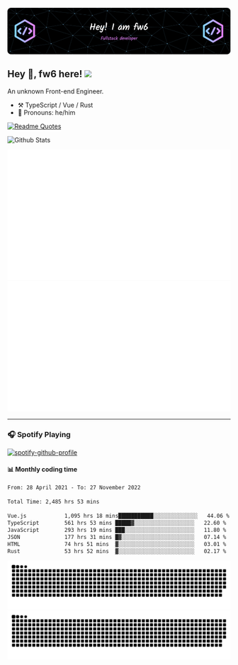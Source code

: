 ![Header](github-header-image.png)

## Hey 👋, fw6 here! <img src="https://github.githubassets.com/images/mona-whisper.gif" height="24" />


An unknown Front-end Engineer.

-   :hammer_and_pick: TypeScript / Vue / Rust
-   :man: Pronouns: he/him


[![Readme Quotes](https://quotes-github-readme.vercel.app/api?type=horizontal&theme=algolia)](https://github.com/piyushsuthar/github-readme-quotes)



![Github Stats](https://github-readme-stats.vercel.app/api?username=fw6&bg_color=30,e96443,904e95&title_color=fff&text_color=fff)

![](https://raw.githubusercontent.com/fw6/github-stats-transparent/output/generated/overview.svg)
![](https://raw.githubusercontent.com/fw6/github-stats-transparent/output/generated/languages.svg)


---

### 🎧 Spotify Playing

<!-- ![spotify-github-profile](/img/default.svg) -->

[![spotify-github-profile](https://spotify-github-profile.vercel.app/api/view?uid=r6wn4hdvypv0lkzyrj0e0pjct&cover_image=true&theme=default&bar_color=53b14f&bar_color_cover=true)](https://github.com/kittinan/spotify-github-profile)
#### :bar_chart: Monthly coding time

<!--START_SECTION:waka-->

```text
From: 28 April 2021 - To: 27 November 2022

Total Time: 2,485 hrs 53 mins

Vue.js            1,095 hrs 18 mins███████████░░░░░░░░░░░░░░   44.06 %
TypeScript        561 hrs 53 mins █████▓░░░░░░░░░░░░░░░░░░░   22.60 %
JavaScript        293 hrs 19 mins ███░░░░░░░░░░░░░░░░░░░░░░   11.80 %
JSON              177 hrs 31 mins █▓░░░░░░░░░░░░░░░░░░░░░░░   07.14 %
HTML              74 hrs 51 mins  ▓░░░░░░░░░░░░░░░░░░░░░░░░   03.01 %
Rust              53 hrs 52 mins  ▓░░░░░░░░░░░░░░░░░░░░░░░░   02.17 %
```

<!--END_SECTION:waka-->




![github contribution grid snake animation](https://raw.githubusercontent.com/platane/platane/output/github-contribution-grid-snake-dark.svg#gh-dark-mode-only)![github contribution grid snake animation](https://raw.githubusercontent.com/platane/platane/output/github-contribution-grid-snake.svg#gh-light-mode-only)
